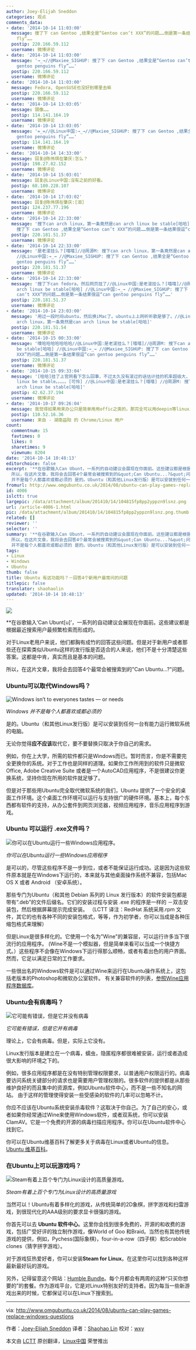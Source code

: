 ```yaml
---
author: Joey-Elijah Sneddon
categories: 观点
comments_data:
- date: '2014-10-14 11:03:00'
  message: 搜了下 can Gentoo ,结果全是“Gentoo can’t XXX”的问题……倒是第一条结果很逗“can gentoo penguins
    fly”……
  postip: 220.166.59.112
  username: 微博评论
- date: '2014-10-14 11:03:00'
  message: '→_→//@Maxiee_SIGHUP: 搜了下 can Gentoo ,结果全是“Gentoo can’t XXX”的问题……倒是第一条结果很逗“can
    gentoo penguins fly”……'
  postip: 220.166.59.112
  username: 微博评论
- date: '2014-10-14 11:03:00'
  message: Fedora, OpenSUSE也没好到哪里去嘛
  postip: 220.166.59.112
  username: 微博评论
- date: '2014-10-14 13:03:05'
  message: 頭像……
  postip: 114.141.164.19
  username: 微博评论
- date: '2014-10-14 13:03:05'
  message: '=_=//@Linux中国:→_→//@Maxiee_SIGHUP: 搜了下 can Gentoo ,结果全是“Gentoo can’t XXX”的问题……倒是第一条结果很逗“can
    gentoo penguins fly”……'
  postip: 114.141.164.19
  username: 微博评论
- date: '2014-10-14 14:33:00'
  message: 回复@陈伟琪在肇庆:怎么？
  postip: 198.27.82.152
  username: 微博评论
- date: '2014-10-14 15:03:01'
  message: 回复@Linux中国:沒有之前的好看。
  postip: 68.180.228.107
  username: 微博评论
- date: '2014-10-14 17:03:02'
  message: 回复@陈伟琪在肇庆:[泪]
  postip: 124.237.77.196
  username: 微博评论
- date: '2014-10-14 22:33:00'
  message: '搜下can arch linux，第一条竟然是can arch linux be stable[哈哈] //@Linux中国:→_→ //@Maxiee_SIGHUP:
    搜了下 can Gentoo ,结果全是“Gentoo can’t XXX”的问题……倒是第一条结果很逗“can gentoo penguins fly”……'
  postip: 220.181.51.37
  username: 微博评论
- date: '2014-10-14 22:33:00'
  message: '是老滚挂么？[嘻嘻]//@周源M: 搜下can arch linux，第一条竟然是can arch linux be stable[哈哈]
    //@Linux中国:→_→ //@Maxiee_SIGHUP: 搜了下 can Gentoo ,结果全是“Gentoo can’t XXX”的问题……倒是第一条结果很逗“can
    gentoo penguins fly”……'
  postip: 220.181.51.37
  username: 微博评论
- date: '2014-10-14 22:33:00'
  message: '搜了下can fedora，然后网页挂了//@Linux中国:是老滚挂么？[嘻嘻]//@周源M: 搜下can arch linux，第一条竟然是can
    arch linux be stable[哈哈] //@Linux中国:→_→ //@Maxiee_SIGHUP: 搜了下 can Gentoo ,结果全是“Gentoo
    can’t XXX”的问题……倒是第一条结果很逗“can gentoo penguins fly”……'
  postip: 220.181.51.37
  username: 微博评论
- date: '2014-10-14 23:03:00'
  message: '用过一段时间ubuntu，然后换iMac了。ubuntu上上网听听歌是够了。//@Linux中国: 是老滚挂么？[嘻嘻]//@周源M: 搜下can
    arch linux，第一条竟然是can arch linux be stable[哈哈]'
  postip: 220.181.51.54
  username: 微博评论
- date: '2014-10-15 00:33:00'
  message: '噗哈哈哈哈哈哈哈//@Linux中国:是老滚挂么？[嘻嘻]//@周源M: 搜下can arch linux，第一条竟然是can arch linux
    be stable[哈哈] //@Linux中国:→_→ //@Maxiee_SIGHUP: 搜了下 can Gentoo ,结果全是“Gentoo can’t
    XXX”的问题……倒是第一条结果很逗“can gentoo penguins fly”……'
  postip: 220.181.51.37
  username: 微博评论
- date: '2014-10-15 09:33:04'
  message: '[哈哈]挂了上官网看下怎么回事，不过太久没有滚过的话估计挂的机率超级大，话说，我用arch那么久，没有很不稳定的说，第一条竟然是can arch
    linux be stable。。。。。[可怜] //@Linux中国:是老滚挂么？[嘻嘻] //@周源M: 搜下can arch linux，第一条竟然是can
    arch linux be stable[哈哈]'
  postip: 42.62.37.194
  username: 微博评论
- date: '2014-10-17 09:26:04'
  message: 我觉得如果用来办公只是简单用用offic之类的，那完全可以用deepin等linux发行版来代替windows。
  postip: 110.52.16.36
  username: 来自 - 湖南益阳 的 Chrome/Linux 用户
count:
  commentnum: 15
  favtimes: 0
  likes: 0
  sharetimes: 9
  viewnum: 8204
date: '2014-10-14 10:48:13'
editorchoice: false
excerpt: '**在谷歌输入Can Ubunt，一系列的自动建议会展现在你面前。这些建议都是根据最近搜索用户最频繁检索而形成的。 对于Linux老用户来说，他们都胸有成竹的回答这些问题。但是对于新用户或者那些还在探索类似Ubuntu这样的发行版是否适合的人来说，他们不是十分清楚这些答案。这都是中肯，真实而且是基本的问题。
  所以，在这片文章，我将会去回答4个最常会被搜索到的&quot;Can Ubuntu...?&quot;问题。 Ubuntu可以取代Windows吗？  Windows
  并不是每个人都喜欢或都必须的 是的。Ubuntu（和其他Linux发行版）是可以安装到任何一台有能力运行微软系统的电脑'
fromurl: http://www.omgubuntu.co.uk/2014/08/ubuntu-can-play-games-replace-windows-questions
id: 4006
islctt: true
largepic: /data/attachment/album/201410/14/104815fp8pp2yppzn9lsnz.png
url: /article-4006-1.html
pic: /data/attachment/album/201410/14/104815fp8pp2yppzn9lsnz.png.thumb.jpg
related: []
reviewer: ''
selector: ''
summary: '**在谷歌输入Can Ubunt，一系列的自动建议会展现在你面前。这些建议都是根据最近搜索用户最频繁检索而形成的。 对于Linux老用户来说，他们都胸有成竹的回答这些问题。但是对于新用户或者那些还在探索类似Ubuntu这样的发行版是否适合的人来说，他们不是十分清楚这些答案。这都是中肯，真实而且是基本的问题。
  所以，在这片文章，我将会去回答4个最常会被搜索到的&quot;Can Ubuntu...?&quot;问题。 Ubuntu可以取代Windows吗？  Windows
  并不是每个人都喜欢或都必须的 是的。Ubuntu（和其他Linux发行版）是可以安装到任何一台有能力运行微软系统的电脑'
tags:
- Linux
- Windows
- Ubuntu
thumb: false
title: Ubuntu 有这功能吗？－回答4个新用户最常问的问题
titlepic: false
translator: shaohaolin
updated: '2014-10-14 10:48:13'
---
```


![](/data/attachment/album/201410/14/104815fp8pp2yppzn9lsnz.png)


\*\*在谷歌输入‘Can Ubunt[u]’，一系列的自动建议会展现在你面前。这些建议都是根据最近搜索用户最频繁检索而形成的。


对于Linux老用户来说，他们都胸有成竹的回答这些问题。但是对于新用户或者那些还在探索类似Ubuntu这样的发行版是否适合的人来说，他们不是十分清楚这些答案。这都是中肯，真实而且是基本的问题。


所以，在这片文章，我将会去回答4个最常会被搜索到的"Can Ubuntu...?"问题。


### Ubuntu可以取代Windows吗？


![Windows isn’t to everyones tastes — or needs](/data/attachment/album/201410/14/104818wfgri5g1571r8cx1.png)


*Windows 并不是每个人都喜欢或都必须的*


是的。Ubuntu（和其他Linux发行版）是可以安装到任何一台有能力运行微软系统的电脑。


无论你觉得**应不应该**取代它，要不要替换只取决于你自己的需求。


例如，你在上大学，所需的软件都只是Windows而已。暂时而言，你是不需要完全更换你的系统。对于工作也是同样的道理。如果你工作所用到的软件只是微软Office, Adobe Creative Suite 或者是一个AutoCAD应用程序，不是很建议你更换系统，坚持你现在所用的软件就足够了。


但是对于那些用Ubuntu完全取代微软系统的我们，Ubuntu 提供了一个安全的桌面工作环境。这个桌面工作环境可以运行与支持很广的硬件环境。基本上，每个东西都有软件的支持，从办公套件到网页浏览器，视频应用程序，音乐应用程序到游戏。


### Ubuntu 可以运行 .exe文件吗？


![你可以在Ubuntu运行一些Windows应用程序。](/data/attachment/album/201410/14/104819dbbdn6118pqjge7z.png)


*你可以在Ubuntu运行一些Windows应用程序*


是可以的，尽管这些程序不是一步到位，或者不能保证运行成功。这是因为这些软件原本就是在Windows下运行的，本来就与其他桌面操作系统不兼容，包括Mac OS X 或者 Android （安卓系统）。


那些专门为Ubuntu（和其他 Debian 系列的 Linux 发行版本）的软件安装包都是带有“.deb”的文件后缀名。它们的安装过程与安装 .exe 的程序是一样的 －双击安装包，然后根据屏幕提示完成安装。 （LCTT 译注：RedHat 系统采用.rpm 文件，其它的也有各种不同的安装包格式，等等，作为初学者，你可以当成是各种压缩包格式来理解）


但是Linux是很多样化的。它使用一个名为"Wine"的兼容层，可以运行许多当下很流行的应用程序。 (Wine不是一个模拟器，但是简单来看可以当成一个快捷方式。）这些程序不会像在Windows下运行得那么顺畅，或者有着出色的用户界面。然而，它足以满足日常的工作要求。


一些很出名的Windows软件是可以通过Wine来运行在Ubuntu操作系统上，这包括老版本的Photoshop和微软办公室软件。 有关兼容软件的列表，[参照Wine应用程序数据库](https://appdb.winehq.org/)。


### Ubuntu会有病毒吗？


![它可能有错误，但是它并没有病毒](/data/attachment/album/201410/14/104820kzf5i888vitz9fiv.jpg)


*它可能有错误，但是它并有病毒*


理论上，它会有病毒。但是，实际上它没有。


Linux发行版本是建立在一个病毒，蠕虫，隐匿程序都很难被安装，运行或者造成很大影响的环境之下的。


例如，很多应用程序都是在没有特别管理权限要求，以普通用户权限运行的。病毒要访问系统关键部分的请求也是需要用户管理权限的。很多软件的提供都是从那些维护良好的而且集中的资源库，例如Ubuntu软件中心，而不是一些不知名的网站。 由于这样的管理使得安装一些受感染的软件的几率可以忽略不计。


你应不应该在Ubuntu系统安装杀毒软件？这取决于你自己。为了自己的安心，或者如果你经常通过Wine来使用Windows软件，或者双系统，你可以安装ClamAV。它是一个免费的开源的病毒扫描应用程序。你可以在Ubuntu软件中心找到它。


你可以在Ubuntu维基百科了解更多关于病毒在Linux或者Ubuntu的信息。 [Ubuntu 维基百科](https://help.ubuntu.com/community/Antivirus)。


### 在Ubuntu上可以玩游戏吗？


![Steam有着上百个专门为Linux设计的高质量游戏。](/data/attachment/album/201410/14/104822lih3dihlihh0e3iz.jpg)


*Steam有着上百个专门为Linux设计的高质量游戏*


当然可以！Ubuntu有着多样化的游戏，从传统简单的2D象棋，拼字游戏和扫雷游戏，到很现代化的AAA级别的要求显卡很强的游戏。


你首先可以去 **Ubuntu 软件中心**。这里你会找到很多免费的，开源的和收费的游戏，包括广受好评的独立制作游戏，像World of Goo 和Braid。当然也有其他传统游戏的提供，例如，Pychess(国际象棋)，four-in-a-row（四子棋）和Scrabble clones（猜字拼字游戏）。


对于游戏狂热爱好者，你可以安装**Steam for Linux**。在这里你可以找到各种这样最新最好玩的游戏。


另外，记得留意这个网站：[Humble Bundle](https://www.humblebundle.com/)。每个月都会有两周的这种“只买你想要的”的套餐。作为游戏平台，它是对Linux特别友好的支持者。因为每当一些新游戏出来的时候，它都保证可以在Linux下搜索到。




---


via: <http://www.omgubuntu.co.uk/2014/08/ubuntu-can-play-games-replace-windows-questions>


作者：[Joey-Elijah Sneddon](https://plus.google.com/117485690627814051450/?rel=author) 译者：[Shaohao Lin](https://github.com/shaohaolin) 校对：[wxy](https://github.com/wxy)


本文由 [LCTT](https://github.com/LCTT/TranslateProject) 原创翻译，[Linux中国](http://linux.cn/) 荣誉推出